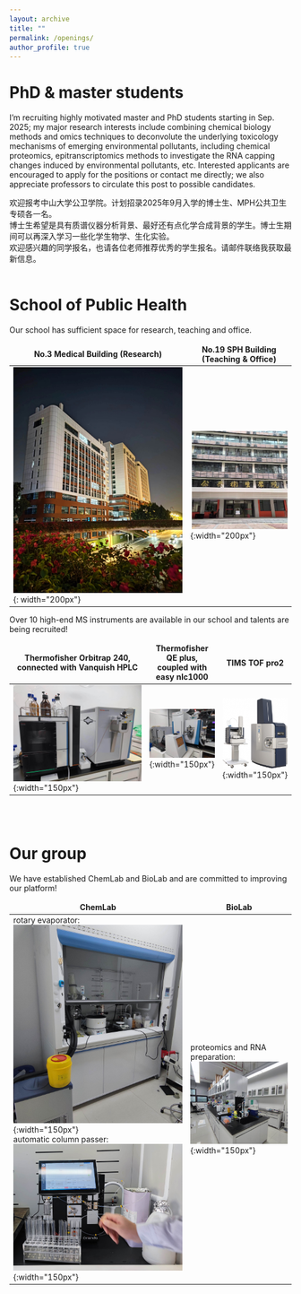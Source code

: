 ```yaml
---
layout: archive
title: ""
permalink: /openings/
author_profile: true
---
```


<!---
# __Postdoc Post__   
We also have a few openings for Postdoc working with me. The major areas of interest are: MS-based omics for molecular toxicology studies. Please contact me for details or check out <a href="https://sph.sysu.edu.cn/article/2494">our post here</a> or contact me for details.

招收博士后研究员(逸仙博士后)。目标工作方向为基于质谱的多组学对新型环境污染物的分子毒理学机制进行探索。     
可访问<a href="https://sph.sysu.edu.cn/article/2494">此链接</a>或者邮件联系本人。  
<br>
--->

# __PhD & master students__   
I’m recruiting highly motivated master and PhD students starting in Sep. 2025; my major research interests include combining chemical biology methods and omics techniques to deconvolute the underlying toxicology mechanisms of emerging environmental pollutants, including chemical proteomics, epitranscriptomics methods to investigate the RNA capping changes induced by environmental pollutants, etc. Interested applicants are encouraged to apply for the positions or contact me directly; we also appreciate professors to circulate this post to possible candidates.

欢迎报考中山大学公卫学院。计划招录2025年9月入学的博士生、MPH公共卫生专硕各一名。<br>
博士生希望是具有质谱仪器分析背景、最好还有点化学合成背景的学生。博士生期间可以再深入学习一些化学生物学、生化实验。<br>
欢迎感兴趣的同学报名，也请各位老师推荐优秀的学生报名。请邮件联络我获取最新信息。
<br><br>

# __School of Public Health__
Our school has sufficient space for research, teaching and office.<br>
<style>
table {
    border-collapse: collapse;
    border:none;
}
td, th {
    border: none;
}
table th:first-of-type {
    width: 30%;
}
table th:first-of-type(2) {
    width: 30%;
}
table th:first-of-type(3) {
    width: 30%;
}
</style>
    
No.3 Medical Building (Research)|No.19 SPH Building (Teaching & Office)
---|---
![学院科研楼](/images/科研楼.jpg){: width="200px"}|![学院办公楼](/images/办公楼.jpg){:width="200px"}   
    
Over 10 high-end MS instruments are available in our school and talents are being recruited!<br>
<style>
table {
    border-collapse: collapse;
    border:none;
}
td, th {
    border: none;
}
table th:first-of-type {
    width: 8cm;
}
table th:first-of-type(2) {
    width: 8cm;
}
</style>

|Thermofisher Orbitrap 240, <br>connected with Vanquish HPLC | Thermofisher QE plus,<br>coupled with easy nlc1000|TIMS TOF pro2|
---|---|---
|![质谱仪器1](/images/240.jpg){:width="150px"} | ![质谱仪器2](/images/QE.jpg){:width="150px"} |![质谱仪器3](/images/timsTOF.jpg){:width="150px"}|

<br><br>
# __Our group__
We have established ChemLab and BioLab and are committed to improving our platform!<br>

|ChemLab |BioLab|
---|---
rotary evaporator:<br> ![旋蒸仪](/images/旋蒸仪.jpg){:width="150px"} <br>automatic column passer:<br> ![过柱机](/images/过柱机.jpg){:width="150px"}| proteomics and RNA preparation:<br> ![生物实验室](/images/biolab.jpg){:width="150px"} |
